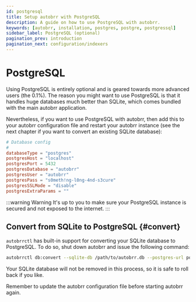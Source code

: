 ```yaml
---
id: postgresql
title: Setup autobrr with PostgreSQL
description: A guide on how to use PostgreSQL with autobrr.
keywords: [autobrr, installation, postgres, postgre, postgressql]
sidebar_label: PostgreSQL (optional)
pagination_prev: introduction
pagination_next: configuration/indexers
---
```


# PostgreSQL

Using PostgreSQL is entirely optional and is geared towards more advanced users (the 0.1%). The reason you might want to use PostgreSQL is that it handles huge databases much better than SQLite, which comes bundled with the main autobrr application.

Nevertheless, if you want to use PostgreSQL with autobrr, then add this to your autobrr configuration file and restart your autobrr instance (see the next chapter if you want to convert an existing SQLite database):

```toml title="config.toml"
# Database config
#
databaseType = "postgres"
postgresHost = "localhost"
postgresPort = 5432
postgresDatabase = "autobrr"
postgresUser = "autobrr"
postgresPass = "s0meth!ng-l0ng-4nd-s3cure"
postgresSSLMode = "disable"
postgresExtraParams = ""
```

:::warning Warning
It's up to you to make sure your PostgreSQL instance is secured and not exposed to the internet.
:::

## Convert from SQLite to PostgreSQL {#convert}

`autobrrctl` has built-in support for converting your SQLite database to PostgreSQL.
To do so, shut down autobrr and issue the following command:

```bash
autobrrctl db:convert --sqlite-db /path/to/autobrr.db --postgres-url postgres://username:password@127.0.0.1:5432/autobrr
```

Your SQLite database will not be removed in this process, so it is safe to roll back if you like.

Remember to update the autobrr configuration file before starting autobrr again.
